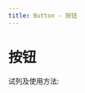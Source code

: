 ```yaml
---
title: Button - 按钮
---
```


# 按钮

试列及使用方法:

<ClientOnly>
  <button-demos></button-demos>
</ClientOnly>

